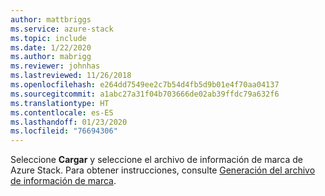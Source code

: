 ```yaml
---
author: mattbriggs
ms.service: azure-stack
ms.topic: include
ms.date: 1/22/2020
ms.author: mabrigg
ms.reviewer: johnhas
ms.lastreviewed: 11/26/2018
ms.openlocfilehash: e264dd7549ee2c7b54d4fb5d9b01e4f70aa04137
ms.sourcegitcommit: a1abc27a31f04b703666de02ab39ffdc79a632f6
ms.translationtype: HT
ms.contentlocale: es-ES
ms.lasthandoff: 01/23/2020
ms.locfileid: "76694306"
---
```

Seleccione **Cargar** y seleccione el archivo de información de marca de Azure Stack. Para obtener instrucciones, consulte [Generación del archivo de información de marca](../azure-stack-vaas-parameters.md#generate-the-stamp-information-file).